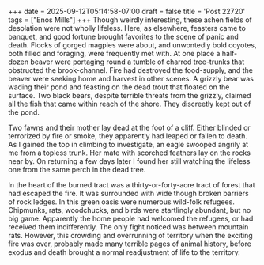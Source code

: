 +++
date = 2025-09-12T05:14:58-07:00
draft = false
title = 'Post 22720'
tags = ["Enos Mills"]
+++
Though weirdly interesting, these ashen fields of desolation were not wholly lifeless. Here, as elsewhere, feasters came to banquet, and good fortune brought favorites to the scene of panic and death. Flocks of gorged magpies were about, and unwontedly bold coyotes, both filled and foraging, were frequently met with. At one place a half-dozen beaver were portaging round a tumble of charred tree-trunks that obstructed the brook-channel. Fire had destroyed the food-supply, and the beaver were seeking home and harvest in other scenes. A grizzly bear was wading their pond and feasting on the dead trout that floated on the surface. Two black bears, despite terrible threats from the grizzly, claimed all the fish that came within reach of the shore. They discreetly kept out of the pond.

Two fawns and their mother lay dead at the foot of a cliff. Either blinded or terrorized by fire or smoke, they apparently had leaped or fallen to death. As I gained the top in climbing to investigate, an eagle swooped angrily at me from a topless trunk. Her mate with scorched feathers lay on the rocks near by. On returning a few days later I found her still watching the lifeless one from the same perch in the dead tree.

In the heart of the burned tract was a thirty-or-forty-acre tract of forest that had escaped the fire. It was surrounded with wide though broken barriers of rock ledges. In this green oasis were numerous wild-folk refugees. Chipmunks, rats, woodchucks, and birds were startlingly abundant, but no big game. Apparently the home people had welcomed the refugees, or had received them indifferently. The only fight noticed was between mountain rats. However, this crowding and overrunning of territory when the exciting fire was over, probably made many terrible pages of animal history, before exodus and death brought a normal readjustment of life to the territory.
